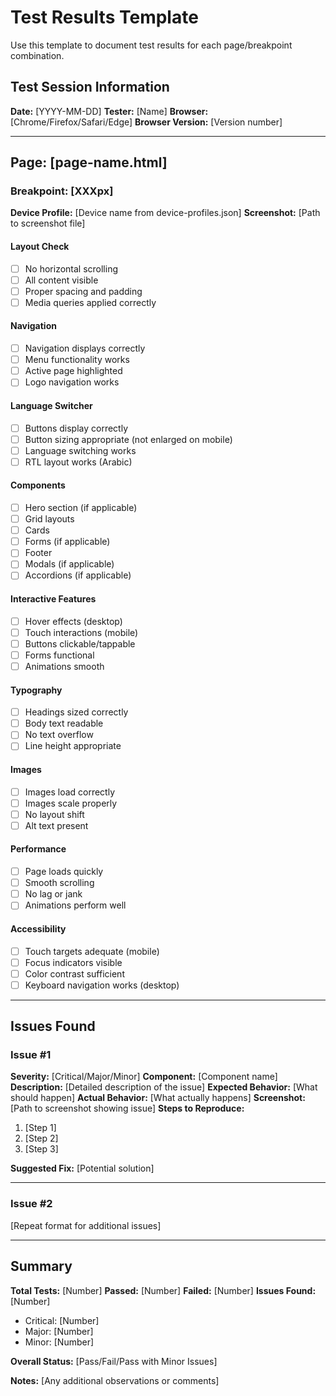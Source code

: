 # Test Results Template

Use this template to document test results for each page/breakpoint combination.

## Test Session Information

**Date:** [YYYY-MM-DD]
**Tester:** [Name]
**Browser:** [Chrome/Firefox/Safari/Edge]
**Browser Version:** [Version number]

---

## Page: [page-name.html]

### Breakpoint: [XXXpx]

**Device Profile:** [Device name from device-profiles.json]
**Screenshot:** [Path to screenshot file]

#### Layout Check
- [ ] No horizontal scrolling
- [ ] All content visible
- [ ] Proper spacing and padding
- [ ] Media queries applied correctly

#### Navigation
- [ ] Navigation displays correctly
- [ ] Menu functionality works
- [ ] Active page highlighted
- [ ] Logo navigation works

#### Language Switcher
- [ ] Buttons display correctly
- [ ] Button sizing appropriate (not enlarged on mobile)
- [ ] Language switching works
- [ ] RTL layout works (Arabic)

#### Components
- [ ] Hero section (if applicable)
- [ ] Grid layouts
- [ ] Cards
- [ ] Forms (if applicable)
- [ ] Footer
- [ ] Modals (if applicable)
- [ ] Accordions (if applicable)

#### Interactive Features
- [ ] Hover effects (desktop)
- [ ] Touch interactions (mobile)
- [ ] Buttons clickable/tappable
- [ ] Forms functional
- [ ] Animations smooth

#### Typography
- [ ] Headings sized correctly
- [ ] Body text readable
- [ ] No text overflow
- [ ] Line height appropriate

#### Images
- [ ] Images load correctly
- [ ] Images scale properly
- [ ] No layout shift
- [ ] Alt text present

#### Performance
- [ ] Page loads quickly
- [ ] Smooth scrolling
- [ ] No lag or jank
- [ ] Animations perform well

#### Accessibility
- [ ] Touch targets adequate (mobile)
- [ ] Focus indicators visible
- [ ] Color contrast sufficient
- [ ] Keyboard navigation works (desktop)

---

## Issues Found

### Issue #1
**Severity:** [Critical/Major/Minor]
**Component:** [Component name]
**Description:** [Detailed description of the issue]
**Expected Behavior:** [What should happen]
**Actual Behavior:** [What actually happens]
**Screenshot:** [Path to screenshot showing issue]
**Steps to Reproduce:**
1. [Step 1]
2. [Step 2]
3. [Step 3]

**Suggested Fix:** [Potential solution]

---

### Issue #2
[Repeat format for additional issues]

---

## Summary

**Total Tests:** [Number]
**Passed:** [Number]
**Failed:** [Number]
**Issues Found:** [Number]
- Critical: [Number]
- Major: [Number]
- Minor: [Number]

**Overall Status:** [Pass/Fail/Pass with Minor Issues]

**Notes:** [Any additional observations or comments]
